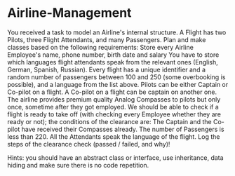 # Airline-Management
You received a task to model an Airline's internal structure. A Flight has two Pilots, three Flight Attendants, and many Passengers. Plan and make classes based on the following requirements:
Store every Airline Employee's name, phone number, birth date and salary
You have to store which languages flight attendants speak from the relevant ones (English, German, Spanish, Russian).
Every flight has a unique identifier and a random number of passengers between 100 and 250 (some overbooking is possible), and a language from the list above.
Pilots can be either Captain or Co-pilot on a flight. A Co-pilot on a flight can be captain on another one.
The airline provides premium quality Analog Compasses to pilots but only once, sometime after they got employed.
We should be able to check if a flight is ready to take off (with checking every Employee whether they are ready or not); the conditions of the clearance are:
The Captain and the Co-pilot have received their Compasses already.
The number of Passengers is less than 220.
All the Attendants speak the language of the flight.
Log the steps of the clearance check (passed / failed, and why)!

Hints: you should have an abstract class or interface, use inheritance, data hiding and make sure there is no code repetition.
